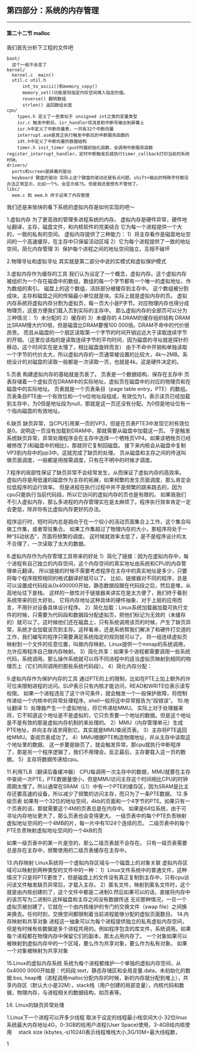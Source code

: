 ## 第四部分：系统的内存管理
-------------


#### 第二十二节 malloc


我们首先分析下工程的文件吧

    boot/
      这个一般不会变了
    kernel/
      kernel.c  main()
      util.c util.h
          int_to_ascii()和memory_copy()
          memory_set()功能是将指定内存空间填入指定的值。
          reverse() 翻转数组
          strlen() 返回数组长度
    cpu/
        types.h 定义了一些类似于 unsigned int之类的变量类型
        isr.c 触发中断后，isr_handler将消息和中断号输出到屏幕上
        isr.h中定义了中断向量表，一共有32个中断向量
        interrupt.asm是真正执行触发中断后的中断服务函数的
        idt.h中定义了中断向量的数据结构
        timer.h init_timer cpu计时器初始化函数，会调用中断服务函数register_interrupt_handler，定时中断触发后就执行timer_callback打印当前的系统时钟。
    drivers/
      ports和screen是屏幕的驱动
      keyboard 键盘的驱动 实际上这个键盘的驱动还是有点问题，shift+输出的特殊字符都没办法正常显示，比如一个%，会显示成?5。但是我还是想先不管他了。
    libc/
      mem.c 和 mem.h 终于迎来了内存管理


我们还是来愉快的看下系统的虚拟内存是如何实现的吧～




1.虚拟内存
  为了更高效的管理多进程系统的内存。
  虚拟内存是硬件异常，硬件地址翻译，主存，磁盘文件，和内核软件的完美结合
  它为每一个进程提供一个大的，一致的私有的空间。
  虚拟内存提供了三种能力：
    1）将主存看作是磁盘地址空间的一个高速缓存，在主存中只保留活动区域
    2）它为每个进程提供了一致的地址空间，简化内存管理
    3）保护每个进程之间的地址空间独立，互相不破坏

2.物理寻址和虚拟寻址
  其实就是第二部分中说的实模式和虚拟保护模式

3.虚拟内存作为缓存的工具
  我们认为设定了一个概念，虚拟内存。这个虚拟内存被组织为一个存在磁盘中的数组，数组的每一个字节都有一个唯一的虚拟地址，作为数组的索引。
  磁盘上的这个数组，活跃部分被缓存到主存中。
  这个数组被分割成块，主存和磁盘之间的传输最小单位就是块。实际上就是虚拟内存的页。
  虚拟内存系统将虚拟内存分割为虚拟页，每一页大小是P字节。对应物理内存也得分成物理页，这是方便我们载入页到实际的主存中。
  那么虚拟内存的全部页可以分为三种情况：
    1）未分配的
    2）缓存的
    3）未缓存的
4.DRAM的缓存组织结构
  DRAM比SRAM慢大约10倍，但是磁盘比DRAM要慢100 000倍。DRAM不命中的代价很昂贵。
  而且从磁盘的一个扇区读取第一个字节的时间开销远远大于读取连续字节的开销。（这里应该指的是读取连续字节的平均时间，因为磁盘的寻址就是探针的移动，这个时间实在是太慢了，相比磁盘旋转而言）
  由于不命中开销和单独读取一个字节的代价太大，所以虚拟内存的一页通常被设置的比较大，4k～2MB。系统设计的对磁盘的读取一般都是一次读取一页，也就是4k。这是硬件决定的。

5.页表
  构建虚拟内存的基础就是页表了。  页表是一个数据结构，保存在主存中
  页表存储着一个虚拟页在DRAM中的实际地址，虚拟页在磁盘中的对应的物理页和在磁盘中的实际地址。
  页表就是一个页表条目（page table entry，PTE）的数组。
  页表条目PTE由一个有效位和一个n位地址段组成，有效位为1，表示该页已经加载到主存中，为0但是地址段为null，那就是这一页还没有分配。为0但是地址位有一个指向磁盘的有效地址。

6.缺页
  缺页异常，当CPU引用某一页的VP3，但是在页表PTE3中发现它的有效位是0。说明这一页没有加载到DRAM中，那就需要从磁盘中加载这一页。
  于是触发系统缺页异常，异常处理程序会在主存中选择一个牺牲页VP4。如果该牺牲页已经被修改了(和磁盘中的相比)，那就将它复制回磁盘。
  接下来内核会从磁盘中复制VP3到内存中的pp3中。这就完成了缺页的处理。
  页从磁盘和主存之间的传送叫做页面调度，一般都是用按需调度，只有在不明中的时候才调度。

7.程序的局部性保证了缺页异常不会经常发生，从而保证了虚拟内存的高效率。
  虚拟内存是用低速的磁盘作为主存的拓展，如果频繁的发生页面调度，那么肯定会拉低程序的运行效率。
  但是进程在执行过程中并不是频繁的跳来跳去的，因为cpu只能执行当前代码段，所以它访问的虚拟内存的页也是有限的。
  如果我我们不引入虚拟内存，那么多进程的内存管理实在是太麻烦了。程序执行效率肯定一定会更低，除非你有比虚拟内存更好的办法。

  程序运行时，短时间内总是趋向于在一个较小的活动页面集合上工作，这个集合叫做工作集，或者常驻集合。
  如果工作集超过了物理内存的大小，那程序将处于一种“抖动状态”，页面将频繁的调度。
  这时候就效率太低了，是不是程序设计的太不合理了，一次读取了太大的数据。

8.虚拟内存作为内存管理工具带来的好处
  1）简化了链接：因为在虚拟内存中，每个进程有自己独立的内存空间，这个内存空间的真实地址由系统和CPU的内存管理单元翻译。
  所以链接的时候不需要考虑程序在主存中的真实地址是多少，只要将每个程序按照相同的格式翻译好就可以了。
  比如，链接器对不同的程序，总是可以设置成代码段从0x400000开始，静态数据段跟在代码段之后，然后是堆，从高地址往下是栈。
  这样的一致性对于链接器来讲实在是太方便了，我们终于看到系统带来的巨大好处。
  它将内存地址这种具体的硬件抽象，对于上层的应用而言，不用针对设备具体设计程序。
  2）简化加载：Linux系统加载器加载可执行文件的时候，只需要为代码段和数据段分配虚拟页，把他们标记为无效的（未缓存的）就可以了。这时候他们还在磁盘上，只有系统调用该页的时候，产生了缺页异常，系统才会加载该页到主存。这样看来，还是系统帮我们解决了和硬件打交道的工作，我们编写的程序只需要满足系统指定的规则就可以了。
  将一组连续虚拟页映射到一个文件的任意位置，叫做内存映射。Linux提供一个mmap的系统调用，允许应用程序自己做内存映射。
  3）简化共享：如果多个进程都需要调用一些系统代码，系统调用。那么操作系统就可以将不同进程中的适当虚拟页映射到相同的物理页上（它们共同调用的那些系统代码段）。
  4）简化内存分配：

9.虚拟内存作为保护内存的工具
  通过PTE的上的限制，比如在PTE上加上额外的许可位来限制进程的访问。SUP表示只有内核才能访问，READ和WRITE位表示读写权限。
  如果一个进程违反了这个许可条件，就会触发一个一般保护故障，将控制传递给一个内核中的异常处理程序。shell一般将这中异常报告为“段错误”。
10.地址翻译
  1）处理器产生一个虚拟地址，将它传递给MMU。
    实际上对于处理器来将，它不知道这个地址是不是虚拟的，它只负责要一个地址的数据。但是这个地址是不是有效的那是虚拟内存机制的来处理的。
  2）MMU（内存管理单元）生成PTE地址，并向主存请求得到它。其实就是MMU查阅页表。
  3）主存将PTE返回给MMU。查阅页表成功了。
  4）MMU根据PTE构造物理地址，并从主存中读取这个地址里的数据。   这一步要是缺页了，就会触发异常。那cpu就执行中断程序了，那是另一个程序逻辑了，我们不用理会。反正最后，主存要载入这一页的数据。
  5）主存将数据传递给cpu。

11.利用TLB（翻译后备缓冲器）
  CPU每调用一次主存中的数据，MMU就要在主存中查阅一次PTE，PTE数据量很小，但是MMU访问主存这个时间相比CPU的时钟周期太慢了。所以通常在SRAM（L1）中有一个PTE的缓存区，因为SRAM是比主存还要高速的设备，所以减少了频繁的访问主存，而只为了一条PTE数据。
12.多级页表
  如果有一个32位的地址空间，4kb的页面和一个4字节的PTE。如果只有一个页表的话，那就需要这个4M的页表总是在内存中。
  如果是64位系统，由于可寻址内存地址更大了，那么页表也会变得更大。
  一级页表中的每个PTE负责映射虚拟地址空间的一个4MB的片，每一片中有1024个连续的页。
  二级页表中的每个PTE负责映射虚拟地址空间的一个4kB的页

  如果一级页表中的某一片是空的，那么二级页表就不会存在。
  只有一级页表需要总是存在主存中，频繁使用的二级页表缓存在主存中。

13.内存映射
  Linux系统将一个虚拟内存区域与一个磁盘上的对象关联
  虚拟内存区域可以映射到两种类型的文件中的一种：
    1）Linux文件系统中的普通文件，这种情况下只是将PTE更改了，但是磁盘上的文件没有真正复制到主存中，只有cpu访问该文件触发缺页异常后，才载入主存。
    2）匿名文件，映射到匿名文件时，这个就是由内核创建的了，这个文件中都是二进制0.然后如果可以的话，直接将内存中的该页写为二进制0.这样磁盘和主存之间没有数据传送
    无论那种情况，一旦一个虚拟页被创建了，它就在一个由内核维护的专门的交换文件（swap file）之间换来换去。任何时刻，交换空间都限制着当前进程能够分配的虚拟页面数目。
14.内存映射和共享对象
  进程这一抽象可以为每个进程提供独立的私有虚拟内存空间，但是有时候有些数据是多个进程共用的。例如程序包含的库文件，系统调用。如果每个进程都在物理内存中保留它们的副本，那太占用内存了。
  一个对象如果可以被映射到虚拟内存中的一个区域，要么作为共享对象，要么作为私有对象。
  如果一个对象被映射为共享对象


15.Linux的虚拟内存系统
  系统为每个进程都维护一个单独的虚拟内存空间，从0x4000 0000开始是：代码段.text，静态存储区和全局变量.data，未初始化的数据.bss, heap堆（进程调用malloc分配内存的时候，新的内存就分配到堆上），共享内存区（默认大小是32M），stack栈（用户创建的局部变量），内核代码和数据，物理内存，与进程相关的数据结构，如页表等。


16. Linux的缺页异常处理





1.Linux下一个进程可以开多少线程
  取决于设定的线程最小栈空间大小
  32位linux系统最大内存地址4G，0-3GB的给用户进程(User Space)使用，3-4GB给内核使用
　stack size (kbytes,-s)10240表示线程堆栈大小,3G/10M=最大线程数，











1
